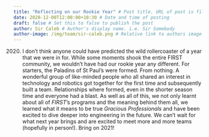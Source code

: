 ```yaml
---
title: "Reflecting on our Rookie Year" # Post title. URL of post is filename.
date: 2020-12-08T12:00:00+10:30 # Date and time of posting
draft: false # Set this to false to publish the post
author: Sir Caleb # Author's display name. i.e. Sir Somebody
author-image: /img/team/sir-caleb.png # Relative link to authors image
---
```


2020. I don’t think anyone could have predicted the wild rollercoaster of a year that we were in for. While some moments shook the entire FIRST community, we wouldn’t have had our rookie year any different. For starters, the Paladins of St Paul’s were formed. From nothing. A wonderful group of like-minded people who all shared an interest in technology and robotics got together for the first time and subsequently built a team. Relationships where formed, even in the shorter season time and everyone had a blast. As well as all of this, we not only learnt about all of *FIRST*’s programs and the meaning behind them all, we learned what it means to be true *Gracious Professionals* and have been excited to dive deeper into engineering in the future. We can’t wait for what next year brings and are excited to meet more and more teams (hopefully in person!). Bring on 2021!
